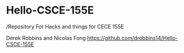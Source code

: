 # Hello-CSCE-155E

/Repository For Hacks and things for CECE 155E

Derek Robbins and Nicolas Fong
https://github.com/drobbins14/Hello-CSCE-155E
